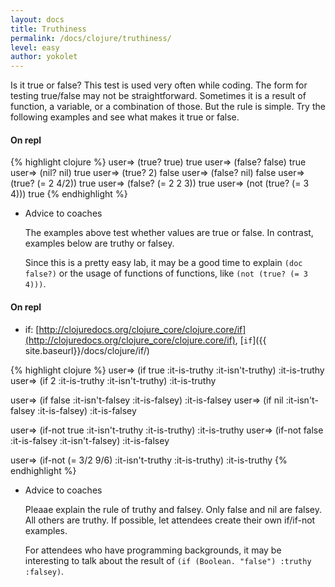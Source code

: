 ```yaml
---
layout: docs
title: Truthiness
permalink: /docs/clojure/truthiness/
level: easy
author: yokolet
---
```


Is it true or false? This test is used very often while coding.
The form for testing true/false may not be straightforward.
Sometimes it is a result of function, a variable, or a combination of those.
But the rule is simple. Try the following examples and see what makes it true or false.


#### On repl

{% highlight clojure %}
user=> (true? true)
true
user=> (false? false)
true
user=> (nil? nil)
true
user=> (true? 2)
false
user=> (false? nil)
false
user=> (true? (= 2 4/2))
true
user=> (false? (= 2 2 3))
true
user=> (not (true? (= 3 4)))
true
{% endhighlight %}


- Advice to coaches

    The examples above test whether values are true or false. In contrast, examples below are truthy or falsey.

    Since this is a pretty easy lab, it may be a good time to explain `(doc false?)` or the usage of functions of functions, like `(not (true? (= 3 4)))`.

#### On repl

  - if: [http://clojuredocs.org/clojure_core/clojure.core/if](http://clojuredocs.org/clojure_core/clojure.core/if), [`if`]({{ site.baseurl}}/docs/clojure/if/)

{% highlight clojure %}
user=> (if true :it-is-truthy :it-isn't-truthy)
:it-is-truthy
user=> (if 2 :it-is-truthy :it-isn't-truthy)
:it-is-truthy

user=> (if false :it-isn't-falsey :it-is-falsey)
:it-is-falsey
user=> (if nil :it-isn't-falsey :it-is-falsey)
:it-is-falsey

user=> (if-not true :it-isn't-truthy :it-is-truthy)
:it-is-truthy
user=> (if-not false :it-is-falsey :it-isn't-falsey)
:it-is-falsey

user=> (if-not (= 3/2 9/6) :it-isn't-truthy :it-is-truthy)
:it-is-truthy
{% endhighlight %}


- Advice to coaches

    Pleaae explain the rule of truthy and falsey. Only false and nil are falsey. All others are truthy. If possible, let attendees create their own if/if-not examples.

    For attendees who have programming backgrounds, it may be interesting to talk about the result of `(if (Boolean. "false") :truthy :falsey)`.

